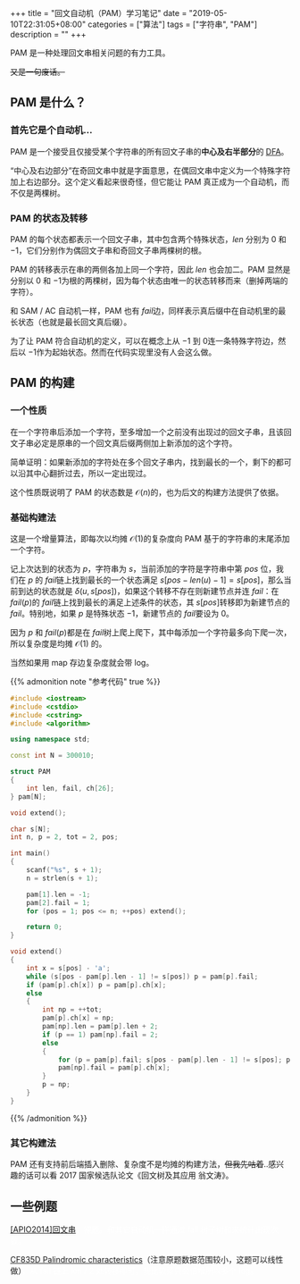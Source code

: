 +++
title = "回文自动机（PAM）学习笔记"
date = "2019-05-10T22:31:05+08:00"
categories = ["算法"]
tags = ["字符串", "PAM"]
description = ""
+++


PAM 是一种处理回文串相关问题的有力工具。

~~又是一句废话。~~

<!--more-->

## PAM 是什么？

### 首先它是个自动机...

PAM 是一个接受且仅接受某个字符串的所有回文子串的**中心及右半部分**的 [DFA](/后缀自动机（SAM）学习笔记/#确定有限状态自动机（DFA）)。

“中心及右边部分”在奇回文串中就是字面意思，在偶回文串中定义为一个特殊字符加上右边部分。这个定义看起来很奇怪，但它能让 PAM 真正成为一个自动机，而不仅是两棵树。

### PAM 的状态及转移

PAM 的每个状态都表示一个回文子串，其中包含两个特殊状态，$len​$ 分别为 $0​$ 和 $-1​$，它们分别作为偶回文子串和奇回文子串两棵树的根。

PAM 的转移表示在串的两侧各加上同一个字符，因此 $len​$ 也会加二。PAM 显然是分别以 $0​$ 和 $-1​$ 为根的两棵树，因为每个状态由唯一的状态转移而来（删掉两端的字符）。

和 SAM / AC 自动机一样，PAM 也有 $fail​$ 边，同样表示真后缀中在自动机里的最长状态（也就是最长回文真后缀）。

为了让 PAM 符合自动机的定义，可以在概念上从 $-1​$ 到 $0​$ 连一条特殊字符边，然后以 $-1​$ 作为起始状态。然而在代码实现里没有人会这么做。

## PAM 的构建

### 一个性质

在一个字符串后添加一个字符，至多增加一个之前没有出现过的回文子串，且该回文子串必定是原串的一个回文真后缀两侧加上新添加的这个字符。

简单证明：如果新添加的字符处在多个回文子串内，找到最长的一个，剩下的都可以沿其中心翻折过去，所以一定出现过。

这个性质既说明了 PAM 的状态数是 $\mathcal O(n)​$ 的，也为后文的构建方法提供了依据。

### 基础构建法

这是一个增量算法，即每次以均摊 $\mathcal O(1)​$ 的复杂度向 PAM 基于的字符串的末尾添加一个字符。

记上次达到的状态为 $p​$，字符串为 $s​$，当前添加的字符是字符串中第 $pos​$ 位，我们在 $p​$ 的 $fail​$ 链上找到最长的一个状态满足 $s[pos-len(u)-1]=s[pos]​$，那么当前到达的状态就是 $\delta(u,s[pos])​$，如果这个转移不存在则新建节点并连 $fail​$：在 $fail(p)​$ 的 $fail​$ 链上找到最长的满足上述条件的状态，其 $s[pos]​$ 转移即为新建节点的 $fail​$。特别地，如果 $p​$ 是特殊状态 $-1​$，新建节点的 $fail​$ 要设为 $0​$。

因为 $p​$ 和 $fail(p)​$ 都是在 $fail​$ 树上爬上爬下，其中每添加一个字符最多向下爬一次，所以复杂度是均摊 $\mathcal O(1)​$ 的。

当然如果用 map 存边复杂度就会带 log。

{{% admonition note "参考代码" true %}}

```cpp
#include <iostream>
#include <cstdio>
#include <cstring>
#include <algorithm>

using namespace std;

const int N = 300010;

struct PAM
{
    int len, fail, ch[26];
} pam[N];

void extend();

char s[N];
int n, p = 2, tot = 2, pos;

int main()
{
    scanf("%s", s + 1);
    n = strlen(s + 1);

    pam[1].len = -1;
    pam[2].fail = 1;
    for (pos = 1; pos <= n; ++pos) extend();

    return 0;
}

void extend()
{
    int x = s[pos] - 'a';
    while (s[pos - pam[p].len - 1] != s[pos]) p = pam[p].fail;
    if (pam[p].ch[x]) p = pam[p].ch[x];
    else
    {
        int np = ++tot;
        pam[p].ch[x] = np;
        pam[np].len = pam[p].len + 2;
        if (p == 1) pam[np].fail = 2;
        else
        {
            for (p = pam[p].fail; s[pos - pam[p].len - 1] != s[pos]; p = pam[p].fail);
            pam[np].fail = pam[p].ch[x];
        }
        p = np;
    }
}
```

{{% /admonition %}}

### 其它构建法

PAM 还有支持前后端插入删除、复杂度不是均摊的构建方法，~~但我先咕着~~..感兴趣的话可以看 2017 国家候选队论文《回文树及其应用 翁文涛》。

## 一些例题

[[APIO2014]回文串](https://www.luogu.org/problemnew/show/P3649)<font color = "white">，裸题。和其它自动机一样通过 fail 树子树和来统计出现次数。</font>

[CF835D Palindromic characteristics](https://www.luogu.org/problemnew/show/CF835D)（注意原题数据范围较小，这题可以线性做）<font color="white">，从 fail 链上 len / 2 处转移即可，我比较菜只会倍增所以多个 log。</font>